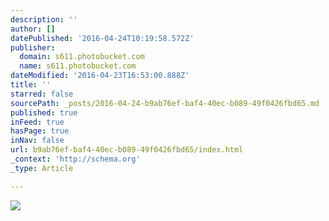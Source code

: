 ```yaml
---
description: ''
author: []
datePublished: '2016-04-24T10:19:58.572Z'
publisher:
  domain: s611.photobucket.com
  name: s611.photobucket.com
dateModified: '2016-04-23T16:53:00.888Z'
title: ''
starred: false
sourcePath: _posts/2016-04-24-b9ab76ef-baf4-40ec-b089-49f0426fbd65.md
published: true
inFeed: true
hasPage: true
inNav: false
url: b9ab76ef-baf4-40ec-b089-49f0426fbd65/index.html
_context: 'http://schema.org'
_type: Article

---
```

![](http://i611.photobucket.com/albums/tt191/Leda_Grace_Rasmussen/2016-04-21%2020.30.56_zps6uahxaxr.jpg?1461429565144&1461429577970&1461429588771&1461429602723&1461429624430)